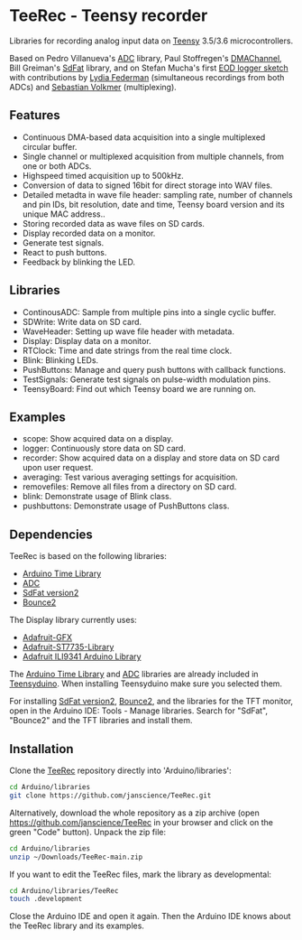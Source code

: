# TeeRec - Teensy recorder

Libraries for recording analog input data on [Teensy](https://www.pjrc.com/teensy/) 3.5/3.6 microcontrollers.

Based on Pedro Villanueva's [ADC](https://github.com/pedvide/ADC)
library, Paul Stoffregen's
[DMAChannel](https://github.com/PaulStoffregen/cores/tree/master/teensy3),
Bill Greiman's [SdFat](https://github.com/greiman/SdFat) library, and
on Stefan Mucha's first
[EOD logger sketch](https://github.com/muchaste/EOD-Logger/tree/master/eodlogger_v1)
with contributions by
[Lydia Federman](https://github.com/LydiaFe/EOD-Logger)
(simultaneous recordings from both ADCs) and
[Sebastian Volkmer](https://github.com/SebastianVol/EOD-Logger/blob/master/eodlogger_2channel_barebone/eodlogger_8channel.ino)
(multiplexing).


## Features

- Continuous DMA-based data acquisition into a single multiplexed circular buffer.
- Single channel or multiplexed acquisition from multiple channels, from one or both ADCs.
- Highspeed timed acquisition up to 500kHz.
- Conversion of data to signed 16bit for direct storage into WAV files.
- Detailed metadta in wave file header: sampling rate, number of
  channels and pin IDs, bit resolution, date and time, Teensy board
  version and its unique MAC address..
- Storing recorded data as wave files on SD cards.
- Display recorded data on a monitor.
- Generate test signals.
- React to push buttons.
- Feedback by blinking the LED.


## Libraries

- ContinousADC: Sample from multiple pins into a single cyclic buffer.
- SDWrite: Write data on SD card.
- WaveHeader: Setting up wave file header with metadata.
- Display: Display data on a monitor.
- RTClock: Time and date strings from the real time clock.
- Blink: Blinking LEDs.
- PushButtons: Manage and query push buttons with callback functions.
- TestSignals: Generate test signals on pulse-width modulation pins.
- TeensyBoard: Find out which Teensy board we are running on.


## Examples

- scope: Show acquired data on a display.
- logger: Continuously store data on SD card.
- recorder: Show acquired data on a display and store data on SD card upon user request.
- averaging: Test various averaging settings for acquisition.
- removefiles: Remove all files from a directory on SD card.
- blink: Demonstrate usage of Blink class.
- pushbuttons: Demonstrate usage of PushButtons class.


## Dependencies

TeeRec is based on the following libraries:

- [Arduino Time Library](https://github.com/PaulStoffregen/Time)
- [ADC](https://github.com/pedvide/ADC)
- [SdFat version2](https://github.com/greiman/SdFat)
- [Bounce2](https://github.com/thomasfredericks/Bounce2)

The Display library currently uses:

- [Adafruit-GFX](https://github.com/adafruit/Adafruit-GFX-Library)
- [Adafruit-ST7735-Library](https://github.com/adafruit/Adafruit-ST7735-Library)
- [Adafruit ILI9341 Arduino Library](https://github.com/adafruit/Adafruit_ILI9341)


The [Arduino Time Library](https://github.com/PaulStoffregen/Time) and
[ADC](https://github.com/pedvide/ADC) libraries are already included
in [Teensyduino](https://www.pjrc.com/teensy/teensyduino.html). When
installing Teensyduino make sure you selected them.

For installing [SdFat version2](https://github.com/greiman/SdFat),
[Bounce2](https://github.com/thomasfredericks/Bounce2), and the
libraries for the TFT monitor, open in the Arduino IDE: Tools - Manage
libraries. Search for "SdFat", "Bounce2" and the TFT libraries and
install them.


## Installation

Clone the [TeeRec](https://github.com/janscience/TeeRec) repository
directly into 'Arduino/libraries':
```sh
cd Arduino/libraries
git clone https://github.com/janscience/TeeRec.git
```

Alternatively, download the whole repository as a zip archive (open
https://github.com/janscience/TeeRec in your browser and click on the
green "Code" button). Unpack the zip file:
```sh
cd Arduino/libraries
unzip ~/Downloads/TeeRec-main.zip
```

If you want to edit the TeeRec files, mark the library as developmental:
```sh
cd Arduino/libraries/TeeRec
touch .development
```

Close the Arduino IDE and open it again. Then the Arduino IDE knows
about the TeeRec library and its examples.
